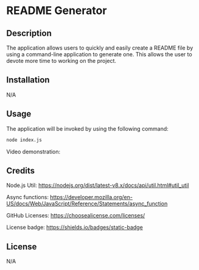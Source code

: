 # README Generator

## Description

The application allows users to quickly and easily create a README file by using a command-line application to generate one. This allows the user to devote more time to working on the project.

## Installation
N/A

## Usage

The application will be invoked by using the following command:

```bash
node index.js
```

Video demonstration: 

## Credits

Node.js Util: https://nodejs.org/dist/latest-v8.x/docs/api/util.html#util_util

Async functions: https://developer.mozilla.org/en-US/docs/Web/JavaScript/Reference/Statements/async_function

GitHub Licenses: https://choosealicense.com/licenses/

License badge: https://shields.io/badges/static-badge

## License
N/A
